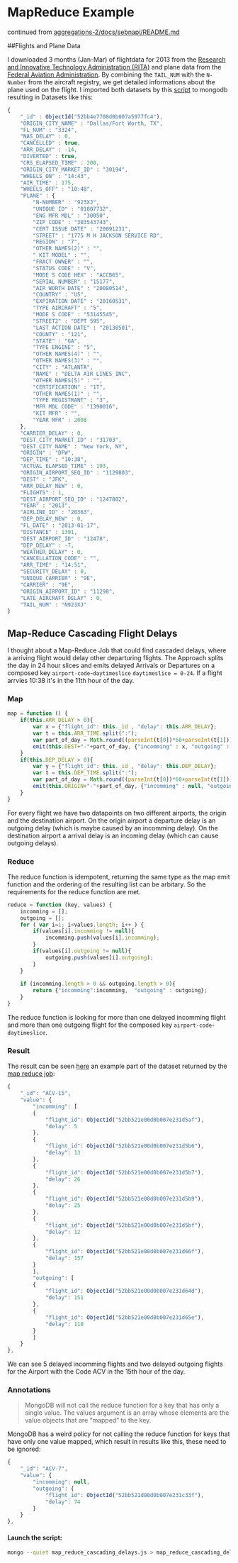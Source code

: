 # MapReduce Example

continued from [aggregations-2/docs/sebnapi/README.md](https://github.com/nosql/aggregations-2/blob/master/docs/sebnapi/README.md)

##Flights and Plane Data

I downloaded 3 months (Jan-Mar) of flightdata for 2013 from the [Research and Innovative Technology Administration (RITA)](http://www.transtats.bts.gov/DL_SelectFields.asp?Table_ID=236) and plane data from the [Federal Aviation Administration](http://www.faa.gov/licenses_certificates/aircraft_certification/aircraft_registry/). By combining the `TAIL_NUM` with the `N-Number` from the aircraft registry, we get detailed informations about the plane used on the flight. I imported both datasets by this [script](../../data/sebnapi/import_rita.py) to mongodb resulting in Datasets like this:

```js
{
	"_id" : ObjectId("52bb4e7700d0b007a5977fc4"),
	"ORIGIN_CITY_NAME" : "Dallas/Fort Worth, TX",
	"FL_NUM" : "3324",
	"NAS_DELAY" : 0,
	"CANCELLED" : true,
	"ARR_DELAY" : -14,
	"DIVERTED" : true,
	"CRS_ELAPSED_TIME" : 200,
	"ORIGIN_CITY_MARKET_ID" : "30194",
	"WHEELS_ON" : "14:43",
	"AIR_TIME" : 175,
	"WHEELS_OFF" : "10:48",
	"PLANE" : {
		"N-NUMBER" : "923XJ",
		"UNIQUE ID" : "01007732",
		"ENG MFR MDL" : "30050",
		"ZIP CODE" : "303543743",
		"CERT ISSUE DATE" : "20091231",
		"STREET" : "1775 M H JACKSON SERVICE RD",
		"REGION" : "7",
		"OTHER NAMES(2)" : "",
		" KIT MODEL" : "",
		"FRACT OWNER" : "",
		"STATUS CODE" : "V",
		"MODE S CODE HEX" : "ACCB65",
		"SERIAL NUMBER" : "15177",
		"AIR WORTH DATE" : "20080514",
		"COUNTRY" : "US",
		"EXPIRATION DATE" : "20160531",
		"TYPE AIRCRAFT" : "5",
		"MODE S CODE" : "53145545",
		"STREET2" : "DEPT 595",
		"LAST ACTION DATE" : "20130501",
		"COUNTY" : "121",
		"STATE" : "GA",
		"TYPE ENGINE" : "5",
		"OTHER NAMES(4)" : "",
		"OTHER NAMES(3)" : "",
		"CITY" : "ATLANTA",
		"NAME" : "DELTA AIR LINES INC",
		"OTHER NAMES(5)" : "",
		"CERTIFICATION" : "1T",
		"OTHER NAMES(1)" : "",
		"TYPE REGISTRANT" : "3",
		"MFR MDL CODE" : "1390016",
		"KIT MFR" : "",
		"YEAR MFR" : 2008
	},
	"CARRIER_DELAY" : 0,
	"DEST_CITY_MARKET_ID" : "31703",
	"DEST_CITY_NAME" : "New York, NY",
	"ORIGIN" : "DFW",
	"DEP_TIME" : "10:38",
	"ACTUAL_ELAPSED_TIME" : 193,
	"ORIGIN_AIRPORT_SEQ_ID" : "1129803",
	"DEST" : "JFK",
	"ARR_DELAY_NEW" : 0,
	"FLIGHTS" : 1,
	"DEST_AIRPORT_SEQ_ID" : "1247802",
	"YEAR" : "2013",
	"AIRLINE_ID" : "20363",
	"DEP_DELAY_NEW" : 0,
	"FL_DATE" : "2013-01-17",
	"DISTANCE" : 1391,
	"DEST_AIRPORT_ID" : "12478",
	"DEP_DELAY" : -7,
	"WEATHER_DELAY" : 0,
	"CANCELLATION_CODE" : "",
	"ARR_TIME" : "14:51",
	"SECURITY_DELAY" : 0,
	"UNIQUE_CARRIER" : "9E",
	"CARRIER" : "9E",
	"ORIGIN_AIRPORT_ID" : "11298",
	"LATE_AIRCRAFT_DELAY" : 0,
	"TAIL_NUM" : "N923XJ"
}
```

## Map-Reduce Cascading Flight Delays

I thought about a Map-Reduce Job that could find cascaded delays, where a arriving flight would delay other departuring flights. The Approach splits the day in 24 hour slices and emits delayed Arrivals or Departures on a composed key `airport-code`-`daytimeslice` `daytimeslice = 0-24`. If a flight arrvies 10:38 it's in the 11th hour of the day.

### Map

```js
map = function () {
    if(this.ARR_DELAY > 0){
        var x = {"flight_id": this._id , "delay": this.ARR_DELAY};
        var t = this.ARR_TIME.split(":");
        var part_of_day = Math.round((parseInt(t[0])*60+parseInt(t[1]))/60);
        emit(this.DEST+"-"+part_of_day, {"incomming" : x, "outgoing" : null});
    }
    if(this.DEP_DELAY > 0){
        var y = {"flight_id": this._id , "delay": this.DEP_DELAY};
        var t = this.DEP_TIME.split(":");
        var part_of_day = Math.round((parseInt(t[0])*60+parseInt(t[1]))/60);
        emit(this.ORIGIN+"-"+part_of_day, {"incomming" : null, "outgoing" : y});
    }
}
```

For every flight we have two datapoints on two different airports, the origin and the destination airport. On the origin airport a departure delay is an outgoing delay (which is maybe caused by an incomming delay). On the destination airport a arrival delay is an incoming delay (which can cause outgoing delays).

### Reduce

The reduce function is idempotent, returning the same type as the map emit function and the ordering of the resulting list can be arbitary. So the requirements for the reduce function are met. 

```js
reduce = function (key, values) {
    incomming = [];
    outgoing = [];
    for ( var i=1; i<values.length; i++ ) {
        if(values[i].incomming != null){
            incomming.push(values[i].incomming);
        }
        if(values[i].outgoing != null){
            outgoing.push(values[i].outgoing);
        }
    }
    
    if (incomming.length > 0 && outgoing.length > 0){
        return {"incomming":incomming,  "outgoing" : outgoing};
    }
}
```

The reduce function is looking for more than one delayed incomming flight and more than one outgoing flight for the composed key `airport-code`-`daytimeslice`.

### Result

The result can be seen [here](../../data/sebnapi/map_reduce_cascading_delays_result.json) an example part of the dataset returned by the [map reduce job](../../data/sebnapi/map_reduce_cascading_delays_result.js):

```js
{
    "_id": "ACV-15",
    "value": {
        "incomming": [
        {
            "flight_id": ObjectId("52bb521e00d0b007e231d5af"),
            "delay": 5
        },
        {
            "flight_id": ObjectId("52bb521e00d0b007e231d5b6"),
            "delay": 13
        },
        {
            "flight_id": ObjectId("52bb521e00d0b007e231d5b7"),
            "delay": 26
        },
        {
            "flight_id": ObjectId("52bb521e00d0b007e231d5b9"),
            "delay": 25
        },
        {
            "flight_id": ObjectId("52bb521e00d0b007e231d5bf"),
            "delay": 12
        },
        {
            "flight_id": ObjectId("52bb521e00d0b007e231d66f"),
            "delay": 157
        }
        ],
        "outgoing": [
        {
            "flight_id": ObjectId("52bb521e00d0b007e231d64d"),
            "delay": 151
        },
        {
            "flight_id": ObjectId("52bb521e00d0b007e231d65e"),
            "delay": 118
        }
        ]
    }
},

```

We can see 5 delayed incomming flights and two delayed outgoing flights for the Airport with the Code ACV in the 15th hour of the day.

### Annotations

> MongoDB will not call the reduce function for a key that has only a single value. The values argument is an array whose elements are the value objects that are “mapped” to the key.

MongoDB has a weird policy for not calling the reduce function for keys that have only one value mapped, which result in results like this, these need to be ignored:

```js
{
    "_id": "ACV-7",
    "value": {
        "incomming": null,
        "outgoing": {
            "flight_id": ObjectId("52bb521d00d0b007e231c33f"),
            "delay": 74
        }
    }
},
```

#### Launch the script:

```bash
mongo --quiet map_reduce_cascading_delays.js > map_reduce_cascading_delays_result.json
```



